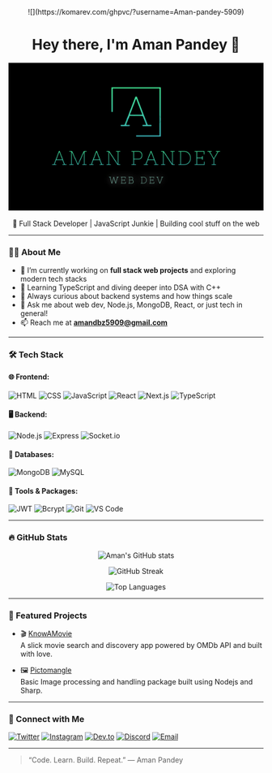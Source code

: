 <center>![](https://komarev.com/ghpvc/?username=Aman-pandey-5909)</center>
<h1 align="center">Hey there, I'm Aman Pandey 👋</h1>
<p align="center">
  <img src="./aman.png" alt="Aman Pandey's Profile Picture"  />
</p>

<p align="center">
  🚀 Full Stack Developer | JavaScript Junkie | Building cool stuff on the web  
</p>

---

### 👨‍💻 About Me

- 🔭 I’m currently working on **full stack web projects** and exploring modern tech stacks
- 🌱 Learning TypeScript and diving deeper into DSA with C++
- 🧠 Always curious about backend systems and how things scale
- 💬 Ask me about web dev, Node.js, MongoDB, React, or just tech in general!
- 📫 Reach me at **amandbz5909@gmail.com**

---

### 🛠️ Tech Stack

#### 🌐 Frontend:
![HTML](https://img.shields.io/badge/-HTML5-E34F26?logo=html5&logoColor=fff)
![CSS](https://img.shields.io/badge/-CSS3-1572B6?logo=css3&logoColor=fff)
![JavaScript](https://img.shields.io/badge/-JavaScript-F7DF1E?logo=javascript&logoColor=000)
![React](https://img.shields.io/badge/-React-61DAFB?logo=react&logoColor=000)
![Next.js](https://img.shields.io/badge/-Next.js-000000?logo=next.js&logoColor=fff)
![TypeScript](https://img.shields.io/badge/-TypeScript-3178C6?logo=typescript&logoColor=fff)

#### 🖥️ Backend:
![Node.js](https://img.shields.io/badge/-Node.js-339933?logo=node.js&logoColor=fff)
![Express](https://img.shields.io/badge/-Express.js-000000?logo=express&logoColor=fff)
![Socket.io](https://img.shields.io/badge/-Socket.io-010101?logo=socket.io&logoColor=fff)

#### 🧱 Databases:
![MongoDB](https://img.shields.io/badge/-MongoDB-47A248?logo=mongodb&logoColor=fff)
![MySQL](https://img.shields.io/badge/-MySQL-4479A1?logo=mysql&logoColor=fff)

#### 🧰 Tools & Packages:
![JWT](https://img.shields.io/badge/-JWT-000000?logo=jsonwebtokens&logoColor=fff)
![Bcrypt](https://img.shields.io/badge/-bcrypt-8A2BE2?style=flat)
![Git](https://img.shields.io/badge/-Git-F05032?logo=git&logoColor=fff)
![VS Code](https://img.shields.io/badge/-VS%20Code-007ACC?logo=visual-studio-code&logoColor=fff)

---

### 🔥 GitHub Stats

<p align="center">
  <img src="https://github-readme-stats.vercel.app/api?username=Aman-pandey-5909&show_icons=true&theme=radical" alt="Aman's GitHub stats" />
</p>

<p align="center">
  <img src="https://github-readme-streak-stats.herokuapp.com?user=Aman-pandey-5909&theme=radical" alt="GitHub Streak" />
</p>

<p align="center">
  <img src="https://github-readme-stats.vercel.app/api/top-langs/?username=Aman-pandey-5909&layout=compact&theme=radical" alt="Top Languages" />
</p>

---

### 📌 Featured Projects

- 🎬 [KnowAMovie](https://github.com/Aman-pandey-5909/KnowAMovie)  
  A slick movie search and discovery app powered by OMDb API and built with love.

- 🖼️ [Pictomangle](https://github.com/Aman-pandey-5909/pictomangle)  
  Basic Image processing and handling package built using Nodejs and Sharp.

---

### 📡 Connect with Me

[![Twitter](https://img.shields.io/badge/Twitter-1DA1F2?style=flat&logo=twitter&logoColor=white)](https://x.com/AmanPandey5909)
[![Instagram](https://img.shields.io/badge/Instagram-E4405F?style=flat&logo=instagram&logoColor=white)](https://www.instagram.com/amanp_5229/)
[![Dev.to](https://img.shields.io/badge/Dev.to-000000?style=flat&logo=devdotto&logoColor=white)](https://dev.to/amanpandey5909)
[![Discord](https://img.shields.io/badge/Join%20my%20Discord-5865F2?style=flat&logo=discord&logoColor=white)](https://discord.gg/C5DvTdXZEN)
[![Email](https://img.shields.io/badge/Gmail-D14836?style=flat&logo=gmail&logoColor=white)](mailto:amandbz5909@gmail.com)

---

> “Code. Learn. Build. Repeat.” — Aman Pandey
